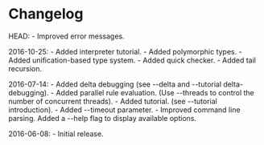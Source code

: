 # Changelog

HEAD:
    - Improved error messages.

2016-10-25:
    - Added interpreter tutorial.
    - Added polymorphic types.
    - Added unification-based type system.
    - Added quick checker.
    - Added tail recursion.

2016-07-14:
    - Added delta debugging (see --delta and --tutorial delta-debugging).
    - Added parallel rule evaluation. (Use --threads to control the number of concurrent threads).
    - Added tutorial. (see --tutorial introduction).
    - Added --timeout parameter.
    - Improved command line parsing. Added a --help flag to display available options.

2016-06-08: 
    - Initial release.
